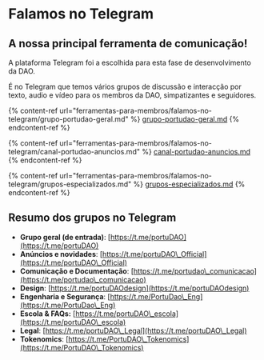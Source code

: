 # Falamos no Telegram

## A nossa principal ferramenta de comunicação!

A plataforma Telegram foi a escolhida para esta fase de desenvolvimento da DAO.

É no Telegram que temos vários grupos de discussão e interacção por texto, audio e vídeo para os membros da DAO, simpatizantes e seguidores.

{% content-ref url="ferramentas-para-membros/falamos-no-telegram/grupo-portudao-geral.md" %}
[grupo-portudao-geral.md](ferramentas-para-membros/falamos-no-telegram/grupo-portudao-geral.md)
{% endcontent-ref %}

{% content-ref url="ferramentas-para-membros/falamos-no-telegram/canal-portudao-anuncios.md" %}
[canal-portudao-anuncios.md](ferramentas-para-membros/falamos-no-telegram/canal-portudao-anuncios.md)
{% endcontent-ref %}

{% content-ref url="ferramentas-para-membros/falamos-no-telegram/grupos-especializados.md" %}
[grupos-especializados.md](ferramentas-para-membros/falamos-no-telegram/grupos-especializados.md)
{% endcontent-ref %}

## Resumo dos grupos no Telegram

* **Grupo geral (de entrada)**: [https://t.me/portuDAO](https://t.me/portuDAO)
* **Anúncios e novidades**: [https://t.me/portuDAO\_Official](https://t.me/portuDAO\_Official)
* **Comunicação e Documentação**: [https://t.me/portudao\_comunicacao](https://t.me/portudao\_comunicacao)
* **Design**: [https://t.me/portuDAOdesign](https://t.me/portuDAOdesign)
* **Engenharia e Segurança**: [https://t.me/PortuDao\_Eng](https://t.me/PortuDao\_Eng)
* **Escola & FAQs:** [https://t.me/portuDAO\_escola](https://t.me/portuDAO\_escola)
* **Legal**: [https://t.me/portuDAO\_Legal](https://t.me/portuDAO\_Legal)
* **Tokenomics**: [https://t.me/PortuDAO\_Tokenomics](https://t.me/PortuDAO\_Tokenomics)

